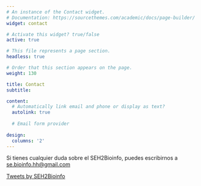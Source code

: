 ```yaml
---
# An instance of the Contact widget.
# Documentation: https://sourcethemes.com/academic/docs/page-builder/
widget: contact

# Activate this widget? true/false
active: true

# This file represents a page section.
headless: true

# Order that this section appears on the page.
weight: 130

title: Contact
subtitle:

content:
  # Automatically link email and phone or display as text?
  autolink: true
  
  # Email form provider
  
design:
  columns: '2'
---
```


Si tienes cualquier duda sobre el SEH2Bioinfo, puedes escribirnos a se.bioinfo.hh@gmail.com

<a class="twitter-timeline" data-width="800" data-height="400" href="https://twitter.com/seh2_bioinfo">Tweets by SEH2Bioinfo</a> <script async src="https://platform.twitter.com/widgets.js" charset="utf-8"></script> 
